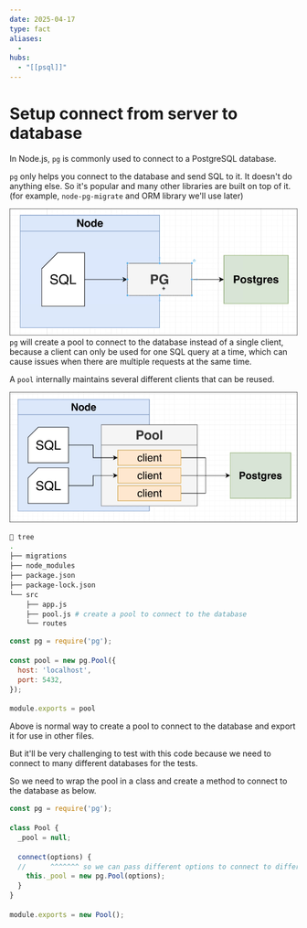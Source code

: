 ```yaml
---
date: 2025-04-17
type: fact
aliases:
  -
hubs:
  - "[[psql]]"
---
```


# Setup connect from server to database

In Node.js, `pg` is commonly used to connect to a PostgreSQL database.

`pg` only helps you connect to the database and send SQL to it. It doesn't do anything else. So it's popular and many other libraries are built on top of it. (for example, `node-pg-migrate` and ORM library we'll use later)


![sql-pg-psql.png](../assets/imgs/sql-pg-psql.png)
`pg` will create a pool to connect to the database instead of a single client, because a client can only be used for one SQL query at a time, which can cause issues when there are multiple requests at the same time.

A `pool` internally maintains several different clients that can be reused.




![pg-pool-clients.png](../assets/imgs/pg-pool-clients.png)
```sh
 tree
.
├── migrations
├── node_modules
├── package.json
├── package-lock.json
└── src
    ├── app.js
    ├── pool.js # create a pool to connect to the database
    └── routes
```

```js
const pg = require('pg');

const pool = new pg.Pool({
  host: 'localhost',
  port: 5432,
});

module.exports = pool
```

Above is normal way to create a pool to connect to the database and export it for use in other files.

But it'll be very challenging to test with this code because we need to connect to many different databases for the tests.

So we need to wrap the pool in a class and create a method to connect to the database as below.

```js
const pg = require('pg');

class Pool {
  _pool = null;

  connect(options) {
  //      ^^^^^^^ so we can pass different options to connect to different databases by this method
    this._pool = new pg.Pool(options);
  }
}

module.exports = new Pool();
```



